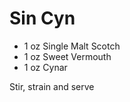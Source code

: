 Sin Cyn
=======

- 1 oz Single Malt Scotch
- 1 oz Sweet Vermouth
- 1 oz Cynar

Stir, strain and serve
